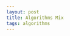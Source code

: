 ```yaml
---
layout: post
title: Algorithms Mix
tags: algorithms
---
```


<script src="https://gist.github.com/selimslab/28dce41a46b96c556421c58dfb5acbc9.js"></script>

<script src="https://gist.github.com/selimslab/c9f83af8e34d01ad78c64dc6b97cb9b3.js"></script>